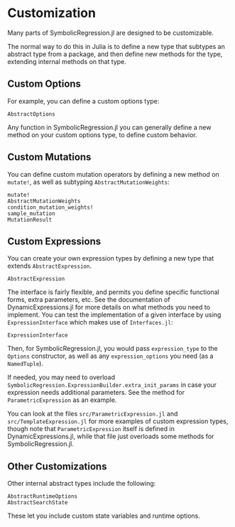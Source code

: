 # Customization

Many parts of SymbolicRegression.jl are designed to be customizable.

The normal way to do this in Julia is to define a new type that subtypes
an abstract type from a package, and then define new methods for the type,
extending internal methods on that type.

## Custom Options

For example, you can define a custom options type:

```@docs
AbstractOptions
```

Any function in SymbolicRegression.jl you can generally define a new method
on your custom options type, to define custom behavior.

## Custom Mutations

You can define custom mutation operators by defining a new method on
`mutate!`, as well as subtyping `AbstractMutationWeights`:

```@docs
mutate!
AbstractMutationWeights
condition_mutation_weights!
sample_mutation
MutationResult
```

## Custom Expressions

You can create your own expression types by defining a new type that extends `AbstractExpression`.

```@docs
AbstractExpression
```

The interface is fairly flexible, and permits you define specific functional forms,
extra parameters, etc. See the documentation of DynamicExpressions.jl for more details on what
methods you need to implement. You can test the implementation of a given interface by using
`ExpressionInterface` which makes use of `Interfaces.jl`:

```@docs
ExpressionInterface
```

Then, for SymbolicRegression.jl, you would
pass `expression_type` to the `Options` constructor, as well as any
`expression_options` you need (as a `NamedTuple`).

If needed, you may need to overload `SymbolicRegression.ExpressionBuilder.extra_init_params` in
case your expression needs additional parameters. See the method for `ParametricExpression`
as an example.

You can look at the files `src/ParametricExpression.jl` and `src/TemplateExpression.jl`
for more examples of custom expression types, though note that `ParametricExpression` itself
is defined in DynamicExpressions.jl, while that file just overloads some methods for
SymbolicRegression.jl.

## Other Customizations

Other internal abstract types include the following:

```@docs
AbstractRuntimeOptions
AbstractSearchState
```

These let you include custom state variables and runtime options.
